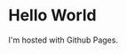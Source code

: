 <!-- # chidieberex.github.io -->
<!DOCTYPE html>
<html>
<body>
<h1>Hello World</h1>
<p>I'm hosted with Github Pages.</p>
</body>
</html>
